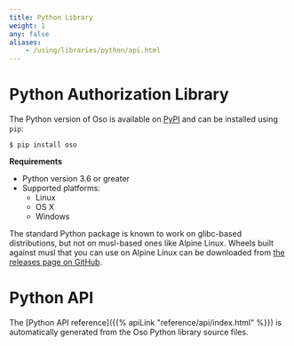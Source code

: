 ```yaml
---
title: Python Library
weight: 1
any: false
aliases:
    - /using/libraries/python/api.html
---
```

# Python Authorization Library

The Python version of Oso is available on [PyPI](https://pypi.org/project/oso/) and can be installed using
`pip`:

```
$ pip install oso
```

<!-- See also our [Python framework integrations](frameworks). -->


**Requirements**


* Python version 3.6 or greater
* Supported platforms:
   * Linux
   * OS X
   * Windows

The standard Python package is known to work on glibc-based distributions,
but not on musl-based ones like Alpine Linux.  Wheels built against musl
that you can use on Alpine Linux can be downloaded from [the releases page
on GitHub](https://github.com/osohq/oso/releases/latest).

# Python API

The [Python API reference]({{% apiLink "reference/api/index.html" %}})
is automatically generated from the Oso Python library source files.